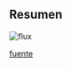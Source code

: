 ## Resumen

![flux](https://s3.amazonaws.com/media-p.slid.es/uploads/345677/images/3464036/79263077-e972-47c6-93dc-44e466a8e191.gif)

[fuente](https://www.pluralsight.com/guides/front-end-javascript/building-a-redux-application-with-angular-2-part-1)